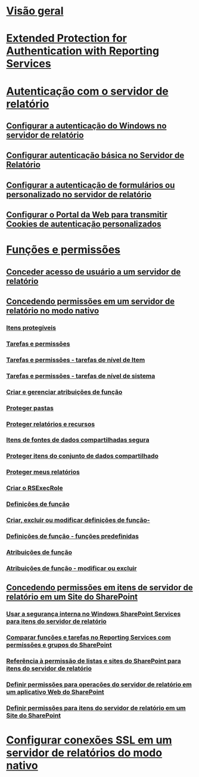 # [Visão geral](reporting-services-security-and-protection.md)  
# [Extended Protection for Authentication with Reporting Services](extended-protection-for-authentication-with-reporting-services.md)  
# [Autenticação com o servidor de relatório](authentication-with-the-report-server.md)  
## [Configurar a autenticação do Windows no servidor de relatório](configure-windows-authentication-on-the-report-server.md)  
## [Configurar autenticação básica no Servidor de Relatório](configure-basic-authentication-on-the-report-server.md)  
## [Configurar a autenticação de formulários ou personalizado no servidor de relatório](configure-custom-or-forms-authentication-on-the-report-server.md)  
## [Configurar o Portal da Web para transmitir Cookies de autenticação personalizados](configure-the-web-portal-to-pass-custom-authentication-cookies.md)  
# [Funções e permissões](roles-and-permissions-reporting-services.md)  
## [Conceder acesso de usuário a um servidor de relatório](grant-user-access-to-a-report-server.md)  
## [Concedendo permissões em um servidor de relatório no modo nativo](granting-permissions-on-a-native-mode-report-server.md)  
### [Itens protegíveis](securable-items.md)  
### [Tarefas e permissões](tasks-and-permissions.md)  
### [Tarefas e permissões - tarefas de nível de Item](tasks-and-permissions-item-level-tasks.md)  
### [Tarefas e permissões - tarefas de nível de sistema](tasks-and-permissions-system-level-tasks.md)  
### [Criar e gerenciar atribuições de função](create-and-manage-role-assignments.md)  
### [Proteger pastas](secure-folders.md)  
### [Proteger relatórios e recursos](secure-reports-and-resources.md)  
### [Itens de fontes de dados compartilhadas segura](secure-shared-data-source-items.md)  
### [Proteger itens do conjunto de dados compartilhado](secure-shared-dataset-items.md)  
### [Proteger meus relatórios](secure-my-reports.md)  
### [Criar o RSExecRole](create-the-rsexecrole.md)  
### [Definições de função](role-definitions.md)  
### [Criar, excluir ou modificar definições de função-](role-definitions-create-delete-or-modify.md)  
### [Definições de função - funções predefinidas](role-definitions-predefined-roles.md)  
### [Atribuições de função](role-assignments.md)  
### [Atribuições de função - modificar ou excluir](role-assignments-modify-or-delete.md)  
## [Concedendo permissões em itens de servidor de relatório em um Site do SharePoint](granting-permissions-on-report-server-items-on-a-sharepoint-site.md)  
### [Usar a segurança interna no Windows SharePoint Services para itens do servidor de relatório](use-built-in-security-in-windows-sharepoint-services-for-report-server-items.md)  
### [Comparar funções e tarefas no Reporting Services com permissões e grupos do SharePoint](reporting-services-roles-tasks-vs-sharepoint-groups-permissions.md)  
### [Referência à permissão de listas e sites do SharePoint para itens do servidor de relatório](sharepoint-site-and-list-permission-reference-for-report-server-items.md)  
### [Definir permissões para operações do servidor de relatório em um aplicativo Web do SharePoint](set-permissions-for-report-server-operations-in-a-sharepoint-web-application.md)  
### [Definir permissões para itens do servidor de relatório em um Site do SharePoint](set-permissions-for-report-server-items-on-a-sharepoint-site.md)  
# [Configurar conexões SSL em um servidor de relatórios do modo nativo](configure-ssl-connections-on-a-native-mode-report-server.md)  
